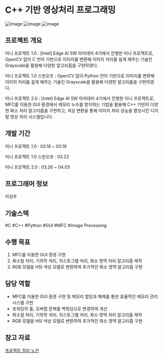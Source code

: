 # C++ 기반 영상처리 프로그래밍
![image](https://github.com/user-attachments/assets/c6c5f41d-b978-4d58-867e-5bbeb6aa7689)
![image](https://github.com/user-attachments/assets/fe63cf7c-ca8e-4b58-844d-203768c752c0)
![image](https://github.com/user-attachments/assets/2ea466a0-fcae-497a-91f5-33881a9681ee)


## 프로젝트 개요

미니 프로젝트 1.0 : [Intel] Edge AI SW 아카데미 4기에서 진행한 미니 프로젝트로, OpenCV 없이 C 언어 기반으로 이미지를 변환해 이미지 처리를 쉽게 해주는 기술인 Grayscale을 활용해 다양한 알고리즘을 구현하였다.


미니 프로젝트 1.0 스핀오프 : OpenCV 없이 Python 언어 기반으로 이미지를 변환해 이미지 처리를 쉽게 해주는 기술인 Grayscale을 활용해 다양한 알고리즘을 구현하였다.


미니 프로젝트 2.0 : [Intel] Edge AI SW 아카데미 4기에서 진행한 미니 프로젝트로, MFC를 이용한 GUI 환경에서 메모리 누수를 방지하는 기법을 활용해 C++ 기반의 다양한 화소 처리 알고리즘을 구현하고, 색상 변환을 통해 이미지 처리 성능을 향상시킨 디지털 영상 처리 시스템입니다.


## 개발 기간

미니 프로젝트 1.0 : 03.18 ~ 03.19 


미니 프로젝트 1.0 스핀오프 : 03.22


미니 프로젝트 2.0 : 03.26 ~ 04.03

## 프로그래머 정보

이성우

## 기술스택

#C #C++ #Python #GUI #MFC #Image Processing

## 수행 목표

1) MFC를 이용한 GUI 환경 구현
2) 화소점 처리, 기하학 처리, 히스토그램 처리, 화소 영역 처리 알고리즘 제작
3) RGB 모델을  HSI 색상 모델로 변환하여 추가적인 화소 영역 알고리즘 구현

## 담당 역할
- MFC를 이용한 GUI 환경 구현 및 메모리 할당과 해제를 통한 효율적인 메모리 관리 시스템 구현
- 포워딩의 홀, 오버랩 문제를 백워딩으로 변경하여 개선
- 화소점 처리, 기하학 처리, 히스토그램 처리, 화소 영역 처리 알고리즘 제작
- RGB 모델을  HSI 색상 모델로 변환하여 추가적인 화소 영역 알고리즘 구현

## 참고 자료
[프로젝트 정리 노션](https://www.notion.so/C-C-34fd7b35e7b145faa5bb51f9a4bd81dd)

